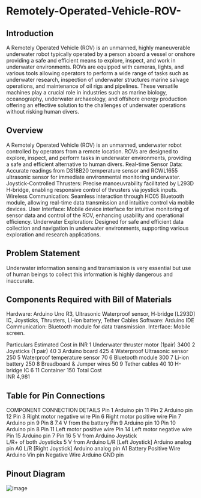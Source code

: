 # Remotely-Operated-Vehicle-ROV-

## Introduction
A Remotely Operated Vehicle (ROV) is an unmanned, highly maneuverable underwater robot typically operated by a person aboard a vessel or onshore
providing a safe and efficient means to explore, inspect, and work in underwater environments. ROVs are equipped with cameras, lights, and various tools
allowing operators to perform a wide range of tasks such as underwater research, inspection of underwater structures
marine salvage operations, and maintenance of oil rigs and pipelines. 
These versatile machines play a crucial role in industries such as marine biology, oceanography, underwater archaeology, and offshore energy production
offering an effective solution to the challenges of underwater operations without risking human divers.


## Overview
A Remotely Operated Vehicle (ROV) is an unmanned, underwater robot controlled by operators from a remote location. 
ROVs are designed to explore, inspect, and perform tasks in underwater environments, providing a safe and efficient alternative to human divers.
Real-time Sensor Data: Accurate readings from DS18B20 temperature sensor and RCWL1655 ultrasonic sensor for immediate environmental monitoring underwater.
Joystick-Controlled Thrusters: Precise manoeuvrability facilitated by L293D H-bridge, enabling responsive control of thrusters via joystick inputs.
Wireless Communication: Seamless interaction through HC05 Bluetooth module, allowing real-time data transmission and intuitive control via mobile devices.
User Interface: Mobile device interface for intuitive monitoring of sensor data and control of the ROV, enhancing usability and operational efficiency.
Underwater Exploration: Designed for safe and efficient data collection and navigation in underwater environments, supporting various exploration and research applications.


## Problem Statement
Underwater information sensing and transmission is very essential but use of human beings to collect this information is highly dangerous and inaccurate.

## Components Required with Bill of Materials
Hardware: Arduino Uno R3, Ultrasonic Waterproof sensor, H-bridge [L293D] IC, Joysticks, Thrusters, Li-ion battery, Tether Cables
Software: Arduino IDE
Communication: Bluetooth module for data transmission.
Interface: Mobile screen.


Particulars	Estimated Cost in INR
 1	Underwater thruster motor (1pair)	3400
 2	Joysticks (1 pair)	40 
 3	Arduino board	425 
 4	Waterproof Ultrasonic sensor	250 
 5	Waterproof temperature sensor	70 
 6	Bluetooth module	300 
 7	Li-ion battery	250 
 8	Breadboard & Jumper wires	50 
 9	Tether cables	40 
 10	H-bridge IC 	6
 11	Container	150
Total Cost	
INR 4,981


## Table for Pin Connections
COMPONENT	CONNECTION DETAILS
Pin 1	Arduino pin 11
Pin 2	Arduino pin 12
Pin 3	Right motor negative wire
Pin 6	Right motor positive wire
Pin 7	Arduino pin 9
Pin 8	7.4 V from the battery
Pin 9	Arduino pin 10
Pin 10	Arduino pin 8
Pin 11	Left motor positive wire
Pin 14	Left motor negative wire
Pin 15	Arduino pin 7
Pin 16	5 V from Arduino Joystick	
L/R+ of both Joysticks	5 V from Arduino
L/R [Left Joystick]	Arduino analog pin A0
L/R [Right Joystick]	Arduino analog pin A1
Battery	
Positive Wire	Arduino Vin pin
Negative Wire	Arduino GND pin


## Pinout Diagram
![image](https://github.com/Vigneshr2106/Remotely-Operated-Vehicle-ROV-/assets/165021886/56ead2ec-9ce6-46ae-9217-9760139daf04)

